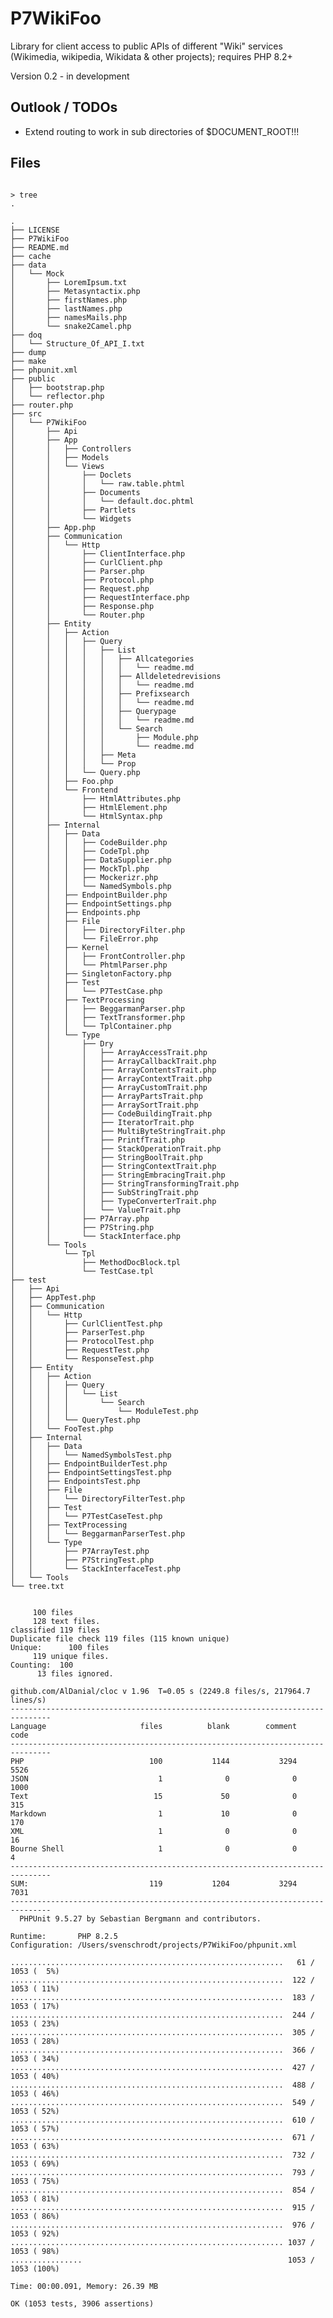 # P7WikiFoo
Library for client access to public APIs of different "Wiki" services 
(Wikimedia, wikipedia, Wikidata & other projects); requires PHP 8.2+

Version  0.2 - in development


## Outlook / TODOs

 - Extend routing to work in sub directories of $DOCUMENT_ROOT!!!
 


## Files
<pre>
<code>
> tree 
.

.
├── LICENSE
├── P7WikiFoo
├── README.md
├── cache
├── data
│   └── Mock
│       ├── LoremIpsum.txt
│       ├── Metasyntactix.php
│       ├── firstNames.php
│       ├── lastNames.php
│       ├── namesMails.php
│       └── snake2Camel.php
├── doq
│   └── Structure_Of_API_I.txt
├── dump
├── make
├── phpunit.xml
├── public
│   ├── bootstrap.php
│   └── reflector.php
├── router.php
├── src
│   └── P7WikiFoo
│       ├── Api
│       ├── App
│       │   ├── Controllers
│       │   ├── Models
│       │   └── Views
│       │       ├── Doclets
│       │       │   └── raw.table.phtml
│       │       ├── Documents
│       │       │   └── default.doc.phtml
│       │       ├── Partlets
│       │       └── Widgets
│       ├── App.php
│       ├── Communication
│       │   └── Http
│       │       ├── ClientInterface.php
│       │       ├── CurlClient.php
│       │       ├── Parser.php
│       │       ├── Protocol.php
│       │       ├── Request.php
│       │       ├── RequestInterface.php
│       │       ├── Response.php
│       │       └── Router.php
│       ├── Entity
│       │   ├── Action
│       │   │   ├── Query
│       │   │   │   ├── List
│       │   │   │   │   ├── Allcategories
│       │   │   │   │   │   └── readme.md
│       │   │   │   │   ├── Alldeletedrevisions
│       │   │   │   │   │   └── readme.md
│       │   │   │   │   ├── Prefixsearch
│       │   │   │   │   │   └── readme.md
│       │   │   │   │   ├── Querypage
│       │   │   │   │   │   └── readme.md
│       │   │   │   │   └── Search
│       │   │   │   │       ├── Module.php
│       │   │   │   │       └── readme.md
│       │   │   │   ├── Meta
│       │   │   │   └── Prop
│       │   │   └── Query.php
│       │   ├── Foo.php
│       │   └── Frontend
│       │       ├── HtmlAttributes.php
│       │       ├── HtmlElement.php
│       │       └── HtmlSyntax.php
│       ├── Internal
│       │   ├── Data
│       │   │   ├── CodeBuilder.php
│       │   │   ├── CodeTpl.php
│       │   │   ├── DataSupplier.php
│       │   │   ├── MockTpl.php
│       │   │   ├── Mockerizr.php
│       │   │   └── NamedSymbols.php
│       │   ├── EndpointBuilder.php
│       │   ├── EndpointSettings.php
│       │   ├── Endpoints.php
│       │   ├── File
│       │   │   ├── DirectoryFilter.php
│       │   │   └── FileError.php
│       │   ├── Kernel
│       │   │   ├── FrontController.php
│       │   │   └── PhtmlParser.php
│       │   ├── SingletonFactory.php
│       │   ├── Test
│       │   │   └── P7TestCase.php
│       │   ├── TextProcessing
│       │   │   ├── BeggarmanParser.php
│       │   │   ├── TextTransformer.php
│       │   │   └── TplContainer.php
│       │   └── Type
│       │       ├── Dry
│       │       │   ├── ArrayAccessTrait.php
│       │       │   ├── ArrayCallbackTrait.php
│       │       │   ├── ArrayContentsTrait.php
│       │       │   ├── ArrayContextTrait.php
│       │       │   ├── ArrayCustomTrait.php
│       │       │   ├── ArrayPartsTrait.php
│       │       │   ├── ArraySortTrait.php
│       │       │   ├── CodeBuildingTrait.php
│       │       │   ├── IteratorTrait.php
│       │       │   ├── MultiByteStringTrait.php
│       │       │   ├── PrintfTrait.php
│       │       │   ├── StackOperationTrait.php
│       │       │   ├── StringBoolTrait.php
│       │       │   ├── StringContextTrait.php
│       │       │   ├── StringEmbracingTrait.php
│       │       │   ├── StringTransformingTrait.php
│       │       │   ├── SubStringTrait.php
│       │       │   ├── TypeConverterTrait.php
│       │       │   └── ValueTrait.php
│       │       ├── P7Array.php
│       │       ├── P7String.php
│       │       └── StackInterface.php
│       └── Tools
│           └── Tpl
│               ├── MethodDocBlock.tpl
│               └── TestCase.tpl
├── test
│   ├── Api
│   ├── AppTest.php
│   ├── Communication
│   │   └── Http
│   │       ├── CurlClientTest.php
│   │       ├── ParserTest.php
│   │       ├── ProtocolTest.php
│   │       ├── RequestTest.php
│   │       └── ResponseTest.php
│   ├── Entity
│   │   ├── Action
│   │   │   ├── Query
│   │   │   │   └── List
│   │   │   │       └── Search
│   │   │   │           └── ModuleTest.php
│   │   │   └── QueryTest.php
│   │   └── FooTest.php
│   ├── Internal
│   │   ├── Data
│   │   │   └── NamedSymbolsTest.php
│   │   ├── EndpointBuilderTest.php
│   │   ├── EndpointSettingsTest.php
│   │   ├── EndpointsTest.php
│   │   ├── File
│   │   │   └── DirectoryFilterTest.php
│   │   ├── Test
│   │   │   └── P7TestCaseTest.php
│   │   ├── TextProcessing
│   │   │   └── BeggarmanParserTest.php
│   │   └── Type
│   │       ├── P7ArrayTest.php
│   │       ├── P7StringTest.php
│   │       └── StackInterfaceTest.php
│   └── Tools
└── tree.txt


     100 files     128 text files.
classified 119 filesDuplicate file check 119 files (115 known unique)Unique:      100 files                                               119 unique files.                              
Counting:  100      13 files ignored.

github.com/AlDanial/cloc v 1.96  T=0.05 s (2249.8 files/s, 217964.7 lines/s)
-------------------------------------------------------------------------------
Language                     files          blank        comment           code
-------------------------------------------------------------------------------
PHP                            100           1144           3294           5526
JSON                             1              0              0           1000
Text                            15             50              0            315
Markdown                         1             10              0            170
XML                              1              0              0             16
Bourne Shell                     1              0              0              4
-------------------------------------------------------------------------------
SUM:                           119           1204           3294           7031
-------------------------------------------------------------------------------
  PHPUnit 9.5.27 by Sebastian Bergmann and contributors.

Runtime:       PHP 8.2.5
Configuration: /Users/svenschrodt/projects/P7WikiFoo/phpunit.xml

.............................................................   61 / 1053 (  5%)
.............................................................  122 / 1053 ( 11%)
.............................................................  183 / 1053 ( 17%)
.............................................................  244 / 1053 ( 23%)
.............................................................  305 / 1053 ( 28%)
.............................................................  366 / 1053 ( 34%)
.............................................................  427 / 1053 ( 40%)
.............................................................  488 / 1053 ( 46%)
.............................................................  549 / 1053 ( 52%)
.............................................................  610 / 1053 ( 57%)
.............................................................  671 / 1053 ( 63%)
.............................................................  732 / 1053 ( 69%)
.............................................................  793 / 1053 ( 75%)
.............................................................  854 / 1053 ( 81%)
.............................................................  915 / 1053 ( 86%)
.............................................................  976 / 1053 ( 92%)
............................................................. 1037 / 1053 ( 98%)
................                                              1053 / 1053 (100%)

Time: 00:00.091, Memory: 26.39 MB

OK (1053 tests, 3906 assertions)
